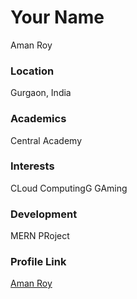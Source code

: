 # Your Name
Aman Roy

### Location

Gurgaon, India

### Academics
Central Academy

### Interests

CLoud ComputingG
GAming

### Development

MERN PRoject

### Profile Link

[Aman Roy](https://github.com/amanroy2001)
